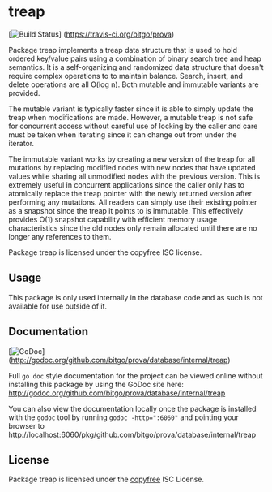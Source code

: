treap
=====

[![Build Status](https://travis-ci.org/bitgo/prova.png?branch=master)]
(https://travis-ci.org/bitgo/prova)

Package treap implements a treap data structure that is used to hold ordered
key/value pairs using a combination of binary search tree and heap semantics.
It is a self-organizing and randomized data structure that doesn't require
complex operations to to maintain balance.  Search, insert, and delete
operations are all O(log n).  Both mutable and immutable variants are provided.

The mutable variant is typically faster since it is able to simply update the
treap when modifications are made.  However, a mutable treap is not safe for
concurrent access without careful use of locking by the caller and care must be
taken when iterating since it can change out from under the iterator.

The immutable variant works by creating a new version of the treap for all
mutations by replacing modified nodes with new nodes that have updated values
while sharing all unmodified nodes with the previous version.  This is extremely
useful in concurrent applications since the caller only has to atomically
replace the treap pointer with the newly returned version after performing any
mutations.  All readers can simply use their existing pointer as a snapshot
since the treap it points to is immutable.  This effectively provides O(1)
snapshot capability with efficient memory usage characteristics since the old
nodes only remain allocated until there are no longer any references to them.

Package treap is licensed under the copyfree ISC license.

## Usage

This package is only used internally in the database code and as such is not
available for use outside of it.

## Documentation

[![GoDoc](https://godoc.org/github.com/bitgo/prova/database/internal/treap?status.png)]
(http://godoc.org/github.com/bitgo/prova/database/internal/treap)

Full `go doc` style documentation for the project can be viewed online without
installing this package by using the GoDoc site here:
http://godoc.org/github.com/bitgo/prova/database/internal/treap

You can also view the documentation locally once the package is installed with
the `godoc` tool by running `godoc -http=":6060"` and pointing your browser to
http://localhost:6060/pkg/github.com/bitgo/prova/database/internal/treap

## License

Package treap is licensed under the [copyfree](http://copyfree.org) ISC
License.
